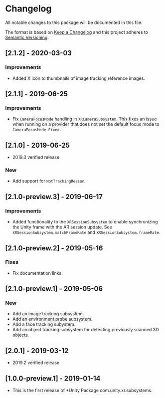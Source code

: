 # Changelog
All notable changes to this package will be documented in this file.

The format is based on [Keep a Changelog](http://keepachangelog.com/en/1.0.0/)
and this project adheres to [Semantic Versioning](http://semver.org/spec/v2.0.0.html).

## [2.1.2] - 2020-03-03
### Improvements
- Added X icon to thumbnails of image tracking reference images.

## [2.1.1] - 2019-06-25
### Improvements
- Fix `CameraFocusMode` handling in `XRCameraSubsystem`.  This fixes an issue when running on a provider that does not set the default focus mode to `CameraFocusMode.Fixed`.

## [2.1.0] - 2019-06-25
- 2019.3 verified release

### New
- Add support for `NotTrackingReason`.

## [2.1.0-preview.3] - 2019-06-17
### Improvements
- Added functionality to the `XRSessionSubsystem` to enable synchronizing the Unity frame with the AR session update. See `XRSessionSubsystem.matchFrameRate` and `XRSessionSubsystem.frameRate`.

## [2.1.0-preview.2] - 2019-05-16
### Fixes
- Fix documentation links.

## [2.1.0-preview.1] - 2019-05-06
### New
- Add an image tracking subsystem.
- Add an environment probe subsystem.
- Add a face tracking subystem.
- Add an object tracking subsystem for detecting previously scanned 3D objects.

## [2.0.1] - 2019-03-12
- 2019.2 verified release

## [1.0.0-preview.1] - 2019-01-14
- This is the first release of *Unity Package com.unity.xr.subsystems.
